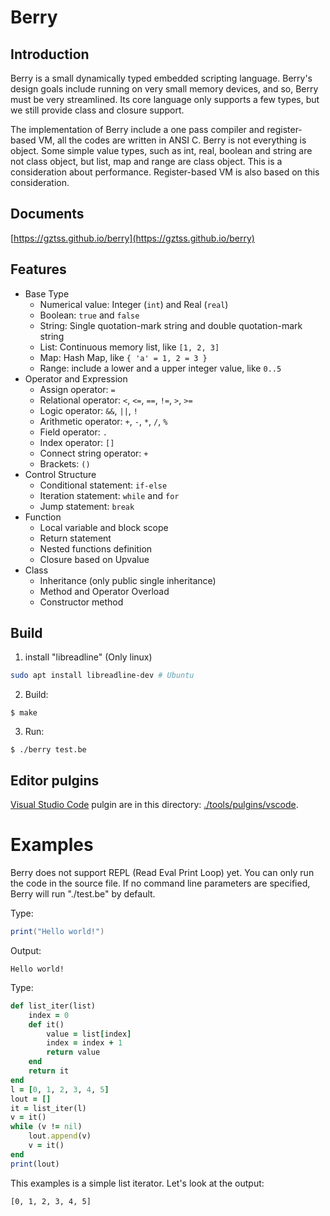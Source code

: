 # Berry

## Introduction

Berry is a small dynamically typed embedded scripting language. Berry's design goals include running on very small memory devices, and so, Berry must be very streamlined. Its core language only supports a few types, but we still provide class and closure support.

The implementation of Berry include a one pass compiler and register-based VM, all the codes are written in ANSI C. Berry is not everything is object. Some simple value types, such as int, real, boolean and string are not class object, but list, map and range are class object. This is a consideration about performance. Register-based VM is also based on this consideration.

## Documents

[https://gztss.github.io/berry](https://gztss.github.io/berry)

## Features

* Base Type
  * Numerical value: Integer (`int`) and Real (`real`)
  * Boolean: `true` and `false`
  * String: Single quotation-mark string and double quotation-mark string
  * List: Continuous memory list, like `[1, 2, 3]`
  * Map: Hash Map, like `{ 'a' = 1, 2 = 3 }`
  * Range: include a lower and a upper integer value, like `0..5`
* Operator and Expression
  * Assign operator: `=`
  * Relational operator: `<`, `<=`, `==`, `!=`, `>`, `>=`
  * Logic operator: `&&`, `||`, `!`
  * Arithmetic operator: `+`, `-`, `*`, `/`, `%`
  * Field operator: `.`
  * Index operator: `[]`
  * Connect string operator: `+`
  * Brackets: `()`
* Control Structure
  * Conditional statement: `if-else`
  * Iteration statement: `while` and `for`
  * Jump statement: `break`
* Function
  * Local variable and block scope
  * Return statement
  * Nested functions definition
  * Closure based on Upvalue
* Class
  * Inheritance (only public single inheritance)
  * Method and Operator Overload
  * Constructor method

## Build

1. install "libreadline" (Only linux)

``` bash
sudo apt install libreadline-dev # Ubuntu
```

2. Build:

```
$ make
```

3. Run:

```
$ ./berry test.be

```

## Editor pulgins

[Visual Studio Code](https://code.visualstudio.com/) pulgin are in this directory: [./tools/pulgins/vscode](./tools/pulgins/vscode).

# Examples

Berry does not support REPL (Read Eval Print Loop) yet. You can only run the code in the source file. If no command line parameters are specified, Berry will run "./test.be" by default.

Type:

``` lua
print("Hello world!")
```

Output:

```
Hello world!
```

Type:

```ruby
def list_iter(list)
    index = 0
    def it()
        value = list[index]
        index = index + 1
        return value
    end
    return it
end
l = [0, 1, 2, 3, 4, 5]
lout = []
it = list_iter(l)
v = it()
while (v != nil)
    lout.append(v)
    v = it()
end
print(lout)

```

This examples is a simple list iterator. Let's look at the output:

```
[0, 1, 2, 3, 4, 5]
```
